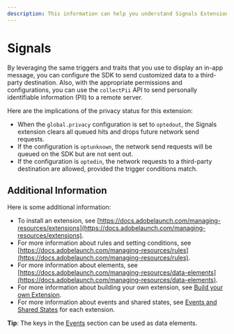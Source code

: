 ```yaml
---
description: This information can help you understand Signals Extension.
---
```


# Signals

By leveraging the same triggers and traits that you use to display an in-app message, you can configure the SDK to send customized data to a third-party destination. Also, with the appropriate permissions and configurations, you can use the `collectPii` API to send personally identifiable information \(PII\) to a remote server.

Here are the implications of the privacy status for this extension:

* When the `global.privacy` configuration is set to `optedout`, the Signals extension clears all queued hits and drops future network send requests.
* If the configuration is `optunknown`, the network send requests will be queued on the SDK but are not sent out.
* If the configuration is `optedin`,  the network requests to a third-party destination are allowed, provided the trigger conditions match.

## Additional Information

Here is some additional information:

* To install an extension, see [https://docs.adobelaunch.com/managing-resources/extensions](https://docs.adobelaunch.com/managing-resources/extensions).
* For more information about rules and setting conditions, see [https://docs.adobelaunch.com/managing-resources/rules](https://docs.adobelaunch.com/managing-resources/rules).
* For more information about elements, see [https://docs.adobelaunch.com/managing-resources/data-elements](https://docs.adobelaunch.com/managing-resources/data-elements).
* For more information about building your own extension, see [Build your own Extension](../build-your-own-extension/).   
* For more information about events and shared states, see [Events and Shared States](../build-your-own-extension/events/) for each extension.

**Tip**: The keys in the [Events](../build-your-own-extension/events/) section can be used as data elements.

